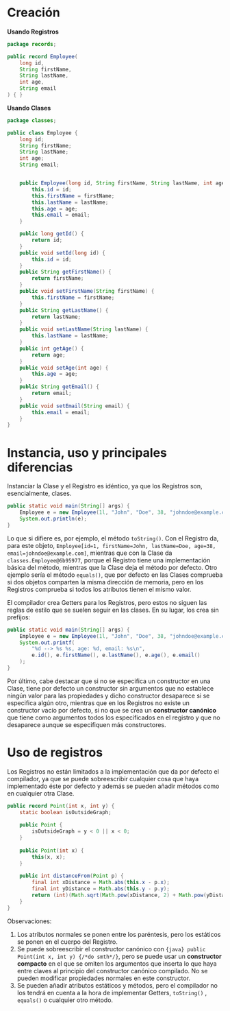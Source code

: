 # Creación

**Usando Registros**
```java title:Employee.class
package records;

public record Employee(
    long id,
    String firstName,
    String lastName,
    int age,
    String email
) { }
```

**Usando Clases**
```java title:Employee.class
package classes;

public class Employee {
    long id;
    String firstName;
    String lastName;
    int age;
    String email;


    public Employee(long id, String firstName, String lastName, int age, String email) {
        this.id = id;
        this.firstName = firstName;
        this.lastName = lastName;
        this.age = age;
        this.email = email;
    }

    public long getId() {
        return id;
    }
    public void setId(long id) {
        this.id = id;
    }
    public String getFirstName() {
        return firstName;
    }
    public void setFirstName(String firstName) {
        this.firstName = firstName;
    }
    public String getLastName() {
        return lastName;
    }
    public void setLastName(String lastName) {
        this.lastName = lastName;
    }
    public int getAge() {
        return age;
    }
    public void setAge(int age) {
        this.age = age;
    }
    public String getEmail() {
        return email;
    }
    public void setEmail(String email) {
        this.email = email;
    }
}
```

# Instancia, uso y principales diferencias
Instanciar la Clase y el Registro es idéntico, ya que los Registros son, esencialmente, clases.
```java
public static void main(String[] args) {
	Employee e = new Employee(1l, "John", "Doe", 38, "johndoe@example.com");
	System.out.println(e);
}
```
Lo que si difiere es, por ejemplo, el método `toString()`. Con el Registro da, para este objeto, `Employee[id=1, firstName=John, lastName=Doe, age=38, email=johndoe@example.com]`, mientras que con la Clase da `classes.Employee@6b95977`, porque el Registro tiene una implementación básica del método, mientras que la Clase deja el método por defecto. Otro ejemplo sería el método `equals()`, que por defecto en las Clases comprueba si dos objetos comparten la misma dirección de memoria, pero en los Registros comprueba si todos los atributos tienen el mismo valor.

El compilador crea Getters para los Registros, pero estos no siguen las reglas de estilo que se suelen seguir en las clases. En su lugar, los crea sin prefijos:
```java
public static void main(String[] args) {
    Employee e = new Employee(1l, "John", "Doe", 38, "johndoe@example.com");
    System.out.printf(
        "%d --> %s %s, age: %d, email: %s\n",
        e.id(), e.firstName(), e.lastName(), e.age(), e.email()
    );
}
```

Por último, cabe destacar que si no se especifica un constructor en una Clase, tiene por defecto un constructor sin argumentos que no establece ningún valor para las propiedades y dicho constructor desaparece si se especifica algún otro, mientras que en los Registros no existe un constructor vacío por defecto, si no que se crea un **constructor canónico** que tiene como argumentos todos los especificados en el registro y que no desaparece aunque se especifiquen más constructores.
# Uso de registros
Los Registros no están limitados a la implementación que da por defecto el compilador, ya que se puede sobreescribir cualquier cosa que haya implementado éste por defecto y además se pueden añadir métodos como en cualquier otra Clase.

```java
public record Point(int x, int y) {
    static boolean isOutsideGraph;
    
    public Point {
        isOutsideGraph = y < 0 || x < 0;
    }
    
    public Point(int x) {
        this(x, x);
    }
    
    public int distanceFrom(Point p) {
        final int xDistance = Math.abs(this.x - p.x);
        final int yDistance = Math.abs(this.y - p.y);
        return (int)(Math.sqrt(Math.pow(xDistance, 2) + Math.pow(yDistance, 2)));
    }
}
```

Observaciones:
1. Los atributos normales se ponen entre los paréntesis, pero los estáticos se ponen en el cuerpo del Registro.
2. Se puede sobreescribir el constructor canónico con `{java} public Point(int x, int y) {/*do smth*/}`, pero se puede usar un **constructor compacto** en el que se omiten los argumentos que inserta lo que haya entre claves al principio del constructor canónico compilado. No se pueden modificar propiedades normales en este constructor.
3. Se pueden añadir atributos estáticos y métodos, pero el compilador no los tendrá en cuenta a la hora de implementar Getters, `toString()` , `equals()` o cualquier otro método.